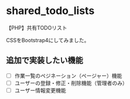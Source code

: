 # shared_todo_lists
【PHP】共有TODOリスト

CSSをBootstrap4にしてみました。

## 追加で実装したい機能
- [ ] 作業一覧のペジネーション（ページャー）機能
- [ ] ユーザーの登録・修正・削除機能（管理者のみ）
- [ ] ユーザー情報変更機能
